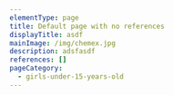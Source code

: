 ```yaml
---
elementType: page
title: Default page with no references
displayTitle: asdf
mainImage: /img/chemex.jpg
description: adsfasdf
references: []
pageCategory:
  - girls-under-15-years-old
---
```

